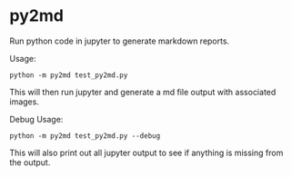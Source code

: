 # py2md

Run python code in jupyter to generate markdown reports.

Usage:

```
python -m py2md test_py2md.py
```

This will then run jupyter and generate a md file output with associated images.

Debug Usage:

```
python -m py2md test_py2md.py --debug
```

This will also print out all jupyter output to see if anything is missing from the output.

